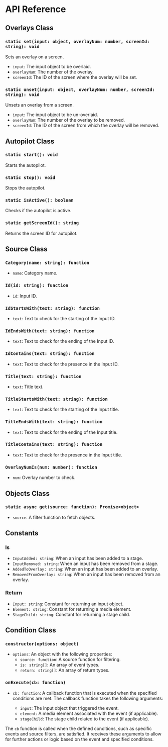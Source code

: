 # API Reference

## Overlays Class

### `static set(input: object, overlayNum: number, screenId: string): void`
Sets an overlay on a screen.

- `input`: The input object to be overlaid.
- `overlayNum`: The number of the overlay.
- `screenId`: The ID of the screen where the overlay will be set.

### `static unset(input: object, overlayNum: number, screenId: string): void`
Unsets an overlay from a screen.

- `input`: The input object to be un-overlaid.
- `overlayNum`: The number of the overlay to be removed.
- `screenId`: The ID of the screen from which the overlay will be removed.

## Autopilot Class

### `static start(): void`
Starts the autopilot.

### `static stop(): void`
Stops the autopilot.

### `static isActive(): boolean`
Checks if the autopilot is active.

### `static getScreenId(): string`
Returns the screen ID for autopilot.

## Source Class

### `Category(name: string): function`
- `name`: Category name.

### `Id(id: string): function`
- `id`: Input ID.

### `IdStartsWith(text: string): function`
- `text`: Text to check for the starting of the Input ID.

### `IdEndsWith(text: string): function`
- `text`: Text to check for the ending of the Input ID.

### `IdContains(text: string): function`
- `text`: Text to check for the presence in the Input ID.

### `Title(text: string): function`
- `text`: Title text.

### `TitleStartsWith(text: string): function`
- `text`: Text to check for the starting of the Input title.

### `TitleEndsWith(text: string): function`
- `text`: Text to check for the ending of the Input title.

### `TitleContains(text: string): function`
- `text`: Text to check for the presence in the Input title.

### `OverlayNumIs(num: number): function`
- `num`: Overlay number to check.

## Objects Class

### `static async get(source: function): Promise<object>`
- `source`: A filter function to fetch objects.

## Constants

### Is
- `InputAdded: string`: When an input has been added to a stage.
- `InputRemoved: string`: When an input has been removed from a stage.
- `AddedToOverlay: string`: When an input has been added to an overlay.
- `RemovedFromOverlay: string`: When an input has been removed from an overlay.

### Return
- `Input: string`: Constant for returning an input object.
- `Element: string`: Constant for returning a media element.
- `StageChild: string`: Constant for returning a stage child.

## Condition Class

### `constructor(options: object)`
- `options`: An object with the following properties:
  - `source: function`: A source function for filtering.
  - `is: string[]`: An array of event types.
  - `return: string[]`: An array of return types.

### `onExecute(cb: function)`
- `cb: function`: A callback function that is executed when the specified conditions are met. The callback function takes the following arguments:

  - `input`: The input object that triggered the event.
  - `element`: A media element associated with the event (if applicable).
  - `stageChild`: The stage child related to the event (if applicable).

The `cb` function is called when the defined conditions, such as specific events and source filters, are satisfied. It receives these arguments to allow for further actions or logic based on the event and specified conditions.